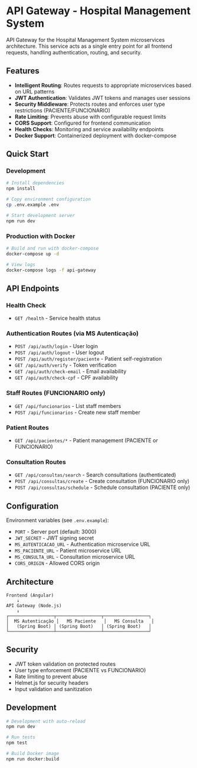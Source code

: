 # API Gateway - Hospital Management System

API Gateway for the Hospital Management System microservices architecture. This service acts as a single entry point for all frontend requests, handling authentication, routing, and security.

## Features

- **Intelligent Routing**: Routes requests to appropriate microservices based on URL patterns
- **JWT Authentication**: Validates JWT tokens and manages user sessions
- **Security Middleware**: Protects routes and enforces user type restrictions (PACIENTE/FUNCIONARIO)
- **Rate Limiting**: Prevents abuse with configurable request limits
- **CORS Support**: Configured for frontend communication
- **Health Checks**: Monitoring and service availability endpoints
- **Docker Support**: Containerized deployment with docker-compose

## Quick Start

### Development

```bash
# Install dependencies
npm install

# Copy environment configuration
cp .env.example .env

# Start development server
npm run dev
```

### Production with Docker

```bash
# Build and run with docker-compose
docker-compose up -d

# View logs
docker-compose logs -f api-gateway
```

## API Endpoints

### Health Check
- `GET /health` - Service health status

### Authentication Routes (via MS Autenticação)
- `POST /api/auth/login` - User login
- `POST /api/auth/logout` - User logout
- `POST /api/auth/register/paciente` - Patient self-registration
- `GET /api/auth/verify` - Token verification
- `GET /api/auth/check-email` - Email availability
- `GET /api/auth/check-cpf` - CPF availability

### Staff Routes (FUNCIONARIO only)
- `GET /api/funcionarios` - List staff members
- `POST /api/funcionarios` - Create new staff member

### Patient Routes
- `GET /api/pacientes/*` - Patient management (PACIENTE or FUNCIONARIO)

### Consultation Routes
- `GET /api/consultas/search` - Search consultations (authenticated)
- `POST /api/consultas/create` - Create consultation (FUNCIONARIO only)
- `POST /api/consultas/schedule` - Schedule consultation (PACIENTE only)

## Configuration

Environment variables (see `.env.example`):

- `PORT` - Server port (default: 3000)
- `JWT_SECRET` - JWT signing secret
- `MS_AUTENTICACAO_URL` - Authentication microservice URL
- `MS_PACIENTE_URL` - Patient microservice URL
- `MS_CONSULTA_URL` - Consultation microservice URL
- `CORS_ORIGIN` - Allowed CORS origin

## Architecture

```
Frontend (Angular) 
    ↓
API Gateway (Node.js)
    ↓
┌─────────────────┬─────────────────┬─────────────────┐
│  MS Autenticação │   MS Paciente   │   MS Consulta   │
│   (Spring Boot) │ (Spring Boot)   │ (Spring Boot)   │
└─────────────────┴─────────────────┴─────────────────┘
```

## Security

- JWT token validation on protected routes
- User type enforcement (PACIENTE vs FUNCIONARIO)
- Rate limiting to prevent abuse
- Helmet.js for security headers
- Input validation and sanitization

## Development

```bash
# Development with auto-reload
npm run dev

# Run tests
npm test

# Build Docker image
npm run docker:build
```
